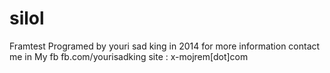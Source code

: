 # silol
Framtest
Programed by youri sad king in 2014 
for more information contact me in My fb
fb.com/yourisadking
site : x-mojrem[dot]com
